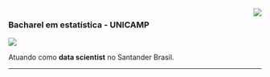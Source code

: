 <img align='right' src="https://github-readme-stats.vercel.app/api?username=henriqueLD&show_icons=true&title_color=783c00&text_color=af552e&icon_color=783c00&bg_color=f8efd4&cache_seconds=2300">

### Bacharel em estatística - UNICAMP

<img src="https://img.shields.io/static/v1?label=Overview&message=Henrique Limão Dias&color=f8efd4&style=for-the-badge&logo=GitHub">

<p>

<!---
Trabalhando no **Santander Brasil**<br/>
--->
  
Atuando como **data scientist** no Santander Brasil.


</p>
<hr>

<!---
henriqueLD/henriqueLD is a ✨ special ✨ repository because its `README.md` (this file) appears on your GitHub profile.
You can click the Preview link to take a look at your changes.
--->
